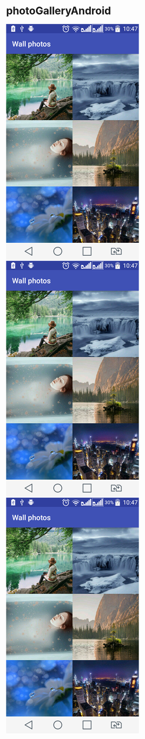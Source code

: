 # photoGalleryAndroid
<img src="/app/src/main/assets/1.png">
<img src="/app/src/main/assets/1.png">
<img src="/app/src/main/assets/1.png">
